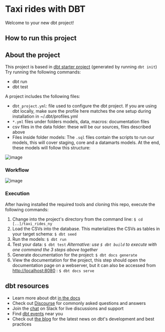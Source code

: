# Taxi rides with DBT

Welcome to your new dbt project!

## How to run this project

## About the project

This project is based in [dbt starter project](https://github.com/dbt-labs/dbt-starter-project) (generated by running `dbt init`)
Try running the following commands:

- dbt run
- dbt test

A project includes the following files:

- d`bt_project.yml`: file used to configure the dbt project. If you are using dbt locally, make sure the profile here matches the one setup during installation in ~/.dbt/profiles.yml
- `*.yml` files under folders models, data, macros: documentation files
- csv files in the data folder: these will be our sources, files described above
- Files inside folder models: The `.sql` files contain the scripts to run our models, this will cover staging, core and a datamarts models. At the end, these models will follow this structure:

![image](https://user-images.githubusercontent.com/4315804/152691312-e71b56a4-53ff-4884-859c-c9090dbd0db8.png)

### Workflow

![image](https://user-images.githubusercontent.com/4315804/148699280-964c4e0b-e685-4c0f-a266-4f3e097156c9.png)

### Execution

After having installed the required tools and cloning this repo, execute the following commands:

1. Change into the project's directory from the command line: `$ cd [..]/taxi_rides_ny`
2. Load the CSVs into the database. This materializes the CSVs as tables in your target schema: `$ dbt seed`
3. Run the models: `$ dbt run`
4. Test your data: `$ dbt test`
_Alternative: use `$ dbt build` to execute with one command the 3 steps above together_
5. Generate documentation for the project: `$ dbt docs generate`
6. View the documentation for the project, this step should open the documentation page on a webserver, but it can also be accessed from  <http://localhost:8080> : `$ dbt docs serve`

## dbt resources

- Learn more about dbt [in the docs](https://docs.getdbt.com/docs/introduction)
- Check out [Discourse](https://discourse.getdbt.com/) for commonly asked questions and answers
- Join the [chat](http://slack.getdbt.com/) on Slack for live discussions and support
- Find [dbt events](https://events.getdbt.com) near you
- Check out [the blog](https://blog.getdbt.com/) for the latest news on dbt's development and best practices
